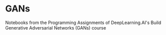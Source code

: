 # GANs
Notebooks from the Programming Assignments of DeepLearning.AI's Build Generative Adversarial Networks (GANs) course
